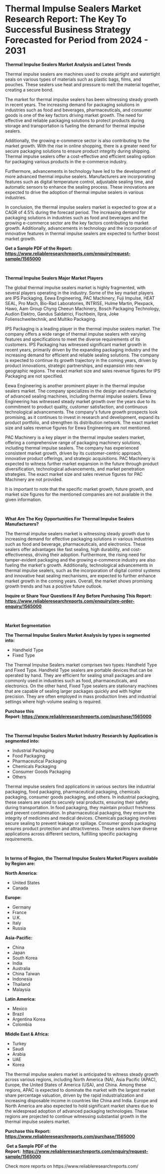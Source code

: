 <p><h1>Thermal Impulse Sealers Market Research Report: The Key To Successful Business Strategy Forecasted for Period from 2024 - 2031</h1></p><p><strong>Thermal Impulse Sealers Market Analysis and Latest Trends</strong></p>
<p><p>Thermal impulse sealers are machines used to create airtight and watertight seals on various types of materials such as plastic bags, films, and pouches. These sealers use heat and pressure to melt the material together, creating a secure bond.</p><p>The market for thermal impulse sealers has been witnessing steady growth in recent years. The increasing demand for packaging solutions in industries such as food and beverages, pharmaceuticals, and consumer goods is one of the key factors driving market growth. The need for effective and reliable packaging solutions to protect products during storage and transportation is fueling the demand for thermal impulse sealers.</p><p>Additionally, the growing e-commerce sector is also contributing to the market growth. With the rise in online shopping, there is a greater need for secure packaging solutions to ensure product integrity during shipping. Thermal impulse sealers offer a cost-effective and efficient sealing option for packaging various products in the e-commerce industry.</p><p>Furthermore, advancements in technology have led to the development of more advanced thermal impulse sealers. Manufacturers are incorporating features such as digital temperature control, adjustable sealing time, and automatic sensors to enhance the sealing process. These innovations are expected to drive the adoption of thermal impulse sealers in various industries.</p><p>In conclusion, the thermal impulse sealers market is expected to grow at a CAGR of 4.5% during the forecast period. The increasing demand for packaging solutions in industries such as food and beverages and the growing e-commerce sector are the key factors contributing to market growth. Additionally, advancements in technology and the incorporation of innovative features in thermal impulse sealers are expected to further boost market growth.</p></p>
<p><strong>Get a Sample PDF of the Report:&nbsp; <a href="https://www.reliableresearchreports.com/enquiry/request-sample/1565000">https://www.reliableresearchreports.com/enquiry/request-sample/1565000</a></strong></p>
<p>&nbsp;</p>
<p><strong>Thermal Impulse Sealers Major Market Players</strong></p>
<p><p>The global thermal impulse sealers market is highly fragmented, with several players operating in the industry. Some of the key market players are IPS Packaging, Eewa Engineering, PAC Machinery, Fuji Impulse, HEAT SEAL, Pro Mach, Bio-Rad Laboratories, INTRISE, Hulme Martin, Plexpack, Hawo, Aam Group Chyng Cheeun Machinery, Bosch Packaging Technology, Audion Elektro, Gandus Saldatrici, Fischbein, Ilpra, Joke Folienschweitechnik, and Multiko Packaging.</p><p>IPS Packaging is a leading player in the thermal impulse sealers market. The company offers a wide range of thermal impulse sealers with varying features and specifications to meet the diverse requirements of its customers. IPS Packaging has witnessed significant market growth in recent years, primarily driven by the expanding packaging industry and the increasing demand for efficient and reliable sealing solutions. The company is expected to continue its growth trajectory in the coming years, driven by product innovations, strategic partnerships, and expansion into new geographic regions. The exact market size and sales revenue figures for IPS Packaging are not specified.</p><p>Eewa Engineering is another prominent player in the thermal impulse sealers market. The company specializes in the design and manufacturing of advanced sealing machines, including thermal impulse sealers. Eewa Engineering has witnessed steady market growth over the years due to its commitment to product quality, customer satisfaction, and continuous technological advancements. The company's future growth prospects look promising, as it continues to invest in research and development, expand its product portfolio, and strengthen its distribution network. The exact market size and sales revenue figures for Eewa Engineering are not mentioned.</p><p>PAC Machinery is a key player in the thermal impulse sealers market, offering a comprehensive range of packaging machinery solutions, including thermal impulse sealers. The company has experienced consistent market growth, driven by its customer-centric approach, innovative product offerings, and strategic acquisitions. PAC Machinery is expected to witness further market expansion in the future through product diversification, technological advancements, and market penetration strategies. The exact market size and sales revenue figures for PAC Machinery are not provided.</p><p>It is important to note that the specific market growth, future growth, and market size figures for the mentioned companies are not available in the given information.</p></p>
<p>&nbsp;</p>
<p><strong>What Are The Key Opportunities For Thermal Impulse Sealers Manufacturers?</strong></p>
<p><p>The thermal impulse sealers market is witnessing steady growth due to increasing demand for effective packaging solutions in various industries such as food and beverage, pharmaceuticals, and electronics. These sealers offer advantages like fast sealing, high durability, and cost-effectiveness, driving their adoption. Furthermore, the rising need for tamper-evident packaging and the growing e-commerce industry are also fueling the market's growth. Additionally, technological advancements in thermal impulse sealers, such as the incorporation of digital control systems and innovative heat sealing mechanisms, are expected to further enhance market growth in the coming years. Overall, the market shows promising growth trends and has a positive future outlook.</p></p>
<p><strong>Inquire or Share Your Questions If Any Before Purchasing This Report: <a href="https://www.reliableresearchreports.com/enquiry/pre-order-enquiry/1565000">https://www.reliableresearchreports.com/enquiry/pre-order-enquiry/1565000</a></strong></p>
<p>&nbsp;</p>
<p><strong>Market Segmentation</strong></p>
<p><strong>The Thermal Impulse Sealers Market Analysis by types is segmented into:</strong></p>
<p><ul><li>Handheld Type</li><li>Fixed Type</li></ul></p>
<p><p>The Thermal Impulse Sealers market comprises two types: Handheld Type and Fixed Type. Handheld Type sealers are portable devices that can be operated by hand. They are efficient for sealing small packages and are commonly used in industries such as food, pharmaceuticals, and electronics. On the other hand, Fixed Type sealers are stationary machines that are capable of sealing larger packages quickly and with higher precision. They are often employed in mass production lines and industrial settings where high-volume sealing is required.</p></p>
<p><strong>Purchase this Report:&nbsp;<a href="https://www.reliableresearchreports.com/purchase/1565000">https://www.reliableresearchreports.com/purchase/1565000</a></strong></p>
<p>&nbsp;</p>
<p><strong>The Thermal Impulse Sealers Market Industry Research by Application is segmented into:</strong></p>
<p><ul><li>Industrial Packaging</li><li>Food Packaging</li><li>Pharmaceutical Packaging</li><li>Chemicals Packaging</li><li>Consumer Goods Packaging</li><li>Others</li></ul></p>
<p><p>Thermal impulse sealers find applications in various sectors like industrial packaging, food packaging, pharmaceutical packaging, chemicals packaging, consumer goods packaging, and others. In industrial packaging, these sealers are used to securely seal products, ensuring their safety during transportation. In food packaging, they maintain product freshness and prevent contamination. In pharmaceutical packaging, they ensure the integrity of medicines and medical devices. Chemicals packaging involves secure sealing to prevent leakage or spillage. Consumer goods packaging ensures product protection and attractiveness. These sealers have diverse applications across different sectors, fulfilling specific packaging requirements.</p></p>
<p>&nbsp;</p>
<p><strong>In terms of Region, the Thermal Impulse Sealers Market Players available by Region are:</strong></p>
<p>
    <p> <strong> North America: </strong>
        <ul>
            <li>United States</li>
            <li>Canada</li>
        </ul>
        </p> 
    <p> <strong> Europe: </strong>
        <ul>
            <li>Germany</li>
            <li>France</li>
            <li>U.K.</li>
            <li>Italy</li>
            <li>Russia</li>
        </ul>
        </p> 
    <p> <strong> Asia-Pacific: </strong>
        <ul>
            <li>China</li>
            <li>Japan</li>
            <li>South Korea</li>
            <li>India</li>
            <li>Australia</li>
            <li>China Taiwan</li>
            <li>Indonesia</li>
            <li>Thailand</li>
            <li>Malaysia</li>
        </ul>
        </p> 
    <p> <strong> Latin America: </strong>
        <ul>
            <li>Mexico</li>
            <li>Brazil</li>
            <li>Argentina Korea</li>
            <li>Colombia</li>
        </ul>
        </p> 
    <p> <strong> Middle East & Africa: </strong>
        <ul>
            <li>Turkey</li>
            <li>Saudi</li>
            <li>Arabia</li>
            <li>UAE</li>
            <li>Korea</li>
        </ul>
    </p>
    </p>
<p><p>The thermal impulse sealers market is anticipated to witness steady growth across various regions, including North America (NA), Asia Pacific (APAC), Europe, the United States of America (USA), and China. Among these regions, APAC is expected to dominate the market with the largest market share percentage valuation, driven by the rapid industrialization and increasing disposable income in countries like China and India. Europe and North America are also expected to hold significant market shares due to the widespread adoption of advanced packaging technologies. These regions are projected to continue witnessing substantial growth in the thermal impulse sealers market.</p></p>
<p><strong>Purchase this Report: <a href="https://www.reliableresearchreports.com/purchase/1565000">https://www.reliableresearchreports.com/purchase/1565000</a></strong></p>
<p>&nbsp;<strong>Get a Sample PDF of the Report:&nbsp;&nbsp;<a href="https://www.reliableresearchreports.com/enquiry/request-sample/1565000">https://www.reliableresearchreports.com/enquiry/request-sample/1565000</a></strong></p>
<p><strong></strong></p>
<p>Check more reports on https://www.reliableresearchreports.com/</p>